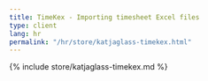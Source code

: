 ```yaml
---
title: TimeKex - Importing timesheet Excel files
type: client
lang: hr
permalink: "/hr/store/katjaglass-timekex.html"
---
```


{% include store/katjaglass-timekex.md %}
